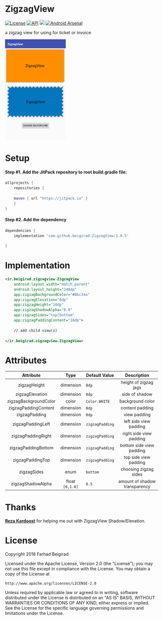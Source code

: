 # ZigzagView
[![License](https://img.shields.io/badge/License-Apache%202.0-blue.svg)](https://opensource.org/licenses/Apache-2.0)
[![API](https://img.shields.io/badge/API-14%2B-brightgreen.svg?style=flat)](https://android-arsenal.com/api?level=14)
[![](https://jitpack.io/v/beigirad/ZigzagView.svg)](https://jitpack.io/#beigirad/ZigzagView)
[![Android Arsenal](https://img.shields.io/badge/Android%20Arsenal-ZigzagView-brightgreen.svg?style=flat)](https://android-arsenal.com/details/1/6787)

a zigzag view  for using for ticket or invoice 

<img src="https://raw.githubusercontent.com/beigirad/ZigzagView/master/shot/zigzag.png" alt="ZigzagView"  width="200" />


# Setup
#### Step #1. Add the JitPack repository to root build.gradle file:

```gradle
allprojects {
    repositories {
	...
	maven { url "https://jitpack.io" }
    }
}
```

#### Step #2. Add the dependency

```groovy
dependencies {
    implementation 'com.github.beigirad:ZigzagView:1.0.5'

}
```
# Implementation

```xml
<ir.beigirad.zigzagview.ZigzagView
    android:layout_width="match_parent"
    android:layout_height="240dp"
    app:zigzagBackgroundColor="#8bc34a"
    app:zigzagElevation="8dp"
    app:zigzagHeight="10dp"
    app:zigzagShadowAlpha="0.9"
    app:zigzagSides="top|bottom"
    app:zigzagPaddingContent="16dp">
    
    // add child view(s)
    
</ir.beigirad.zigzagview.ZigzagView>
```
# Attributes
|       Attribute       |       Type      | Default Value   |          Description          |
|:---------------------:|:---------------:|-----------------|:-----------------------------:|
|      zigzagHeight     |    dimension    | `0dp`           |     height of zigzag jags     |
|    zigzagElevation    |    dimension    | `0dp`           |         side of shadow        |
| zigzagBackgroundColor |      color      | `Color.WHITE`   |        background color       |
|  zigzagPaddingContent |    dimension    | `0dp`           |        content padding        |
|     zigzagPadding     |    dimension    | `0dp`           |          view padding         |
|   zigzagPaddingLeft   |    dimension    | `zigzagPadding` |     left side view padding    |
|   zigzagPaddingRight  |    dimension    | `zigzagPadding` |    right side view padding    |
|  zigzagPaddingBottom  |    dimension    | `zigzagPadding` |    bottom side view padding   |
|    zigzagPaddingTop   |    dimension    | `zigzagPadding` |     top side view padding     |
|      zigzagSides      |      enum       | `bottom`        |     choosing zigzag sides     |
|   zigzagShadowAlpha   | float `[0,1.0]` | `0.5`           | amount of shadow transparency |


# Thanks
[**Reza Kardoost**](https://github.com/RezaKardoost) for helping me out with ZigzagView Shadow/Elevation.

# License
Copyright 2018 Farhad Beigirad

Licensed under the Apache License, Version 2.0 (the "License");
you may not use this file except in compliance with the License.
You may obtain a copy of the License at

    http://www.apache.org/licenses/LICENSE-2.0

Unless required by applicable law or agreed to in writing, software
distributed under the License is distributed on an "AS IS" BASIS,
WITHOUT WARRANTIES OR CONDITIONS OF ANY KIND, either express or implied.
See the License for the specific language governing permissions and
limitations under the License.
